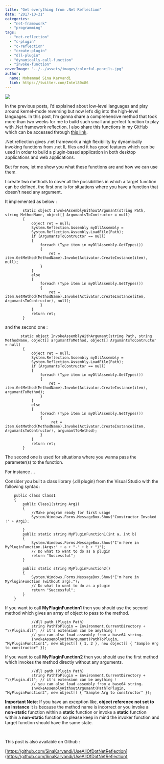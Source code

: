 ```yaml
---
title: "Get everything from .Net Reflection"
date: "2017-10-31"
categories: 
  - "net-framework"
  - "programming"
tags: 
  - "net-reflection"
  - "c-plugin"
  - "c-reflection"
  - "create-plugin"
  - "dll-plugin"
  - "dynamically-call-function"
  - "invoke-function"
coverImage: "../../assets/images/colorful-pencils.jpg"
author:
  name: Mohammad Sina Karvandi
  link: https://twitter.com/Intel80x86
---
```


![](../../assets/images/colorful-pencils.jpg)

In the previous posts, I’d explained about low-level languages and play around kernel-mode reversing but now let’s dig into the high-level languages. In this post, I’m gonna share a comprehensive method that took more than two weeks for me to build such small and perfect function to play with .Net framework reflection. I also share this functions in my GitHub which can be accessed through [this link](https://github.com/SinaKarvandi/UseAllOfDotNetReflection).

.Net reflection gives .net framework a high flexibility by dynamically invoking functions from .net IL files and it has good features which can be used in order to build a plugin-based application in both desktop applications and web applications.

But for now, let me show you what these functions are and how we can use them.

I create two methods to cover all the possibilities in which a target function can be defined, the first one is for situations where you have a function that doesn't need any argument.

It implemented as below :

```
        static object InvokeAssemblyWithoutArgumant(string Path, string MethodName, object[] ArgumantsToContructor = null)
        {
            object ret = null;
            System.Reflection.Assembly myDllAssembly =
            System.Reflection.Assembly.LoadFile(Path);
            if (ArgumantsToContructor == null)
            {
                foreach (Type item in myDllAssembly.GetTypes())
                {
                    ret = item.GetMethod(MethodName).Invoke(Activator.CreateInstance(item), null);
                }
            }
            else
            {
                foreach (Type item in myDllAssembly.GetTypes())
                {
                    ret = item.GetMethod(MethodName).Invoke(Activator.CreateInstance(item, ArgumantsToContructor), null);
                }
            }
            return ret;
        }
```

and the second one :

```
       static object InvokeAssemblyWithArgumant(string Path, string MethodName, object[] argumantToMethod, object[] ArgumantsToContructor = null)
        {
            object ret = null;
            System.Reflection.Assembly myDllAssembly =
            System.Reflection.Assembly.LoadFile(Path);
            if (ArgumantsToContructor == null)
            {
                foreach (Type item in myDllAssembly.GetTypes())
                {
                    ret = item.GetMethod(MethodName).Invoke(Activator.CreateInstance(item), argumantToMethod);
                }
            }
            else
            {
                foreach (Type item in myDllAssembly.GetTypes())
                {
                     ret = item.GetMethod(MethodName).Invoke(Activator.CreateInstance(item, ArgumantsToContructor), argumantToMethod);
                }
            }
            return ret;
        }
```

The second one is used for situations where you wanna pass the parameter(s) to the function.

For instance ...

Consider you built a class library (.dll plugin) from the Visual Studio with the following syntax :

```
    public class Class1
    {
        public Class1(string Arg1)
        {
            //Make program ready for first usage
            System.Windows.Forms.MessageBox.Show("Constructor Invoked !" + Arg1);

        }
        public static string MyPluginFunction1(int a, int b)
        {
            System.Windows.Forms.MessageBox.Show("I'm here in MyPluginFunction.(Args:" + a + "-" + b + ")");
            // Do what to want to do as a plugin
            return "Successful";
        }

        public static string MyPluginFunction2()
        {
            System.Windows.Forms.MessageBox.Show("I'm here in MyPluginFunction (without arg).");
            // Do what to want to do as a plugin
            return "Successful";
        }
    }
```

If you want to call **MyPluginFunction1** then you should use the second method which gives an array of object to pass to the method.

```
            //dll path (Plugin Path)
            string PathToPlugin = Environment.CurrentDirectory + "\\Plugin.dll"; // it's extension can be anything !
            // you can also load assembly from a base64 string.
            InvokeAssemblyWithArgumant(PathToPlugin, "MyPluginFunction1", new object[] { 1, 2 }, new object[] { "Sample Arg to constructor" });
```

If you want to call **MyPluginFunction2** then you should use the first method which invokes the method directly without any arguments.

```
            //dll path (Plugin Path)
            string PathToPlugin = Environment.CurrentDirectory + "\\Plugin.dll"; // it's extension can be anything !
            // you can also load assembly from a base64 string.
            InvokeAssemblyWithoutArgumant(PathToPlugin, "MyPluginFunction2", new object[] { "Sample Arg to constructor" });
```

**Important Note**: If you have an exception like, **object reference not set to an instance** it is because the method name is incorrect or you invoke a **non-static** function within a **static** function or invoke a **static** function within a **non-static** function so please keep in mind the invoker function and target function should have the same state.

 

This post is also available on Github :

[https://github.com/SinaKarvandi/UseAllOfDotNetReflection](https://github.com/SinaKarvandi/UseAllOfDotNetReflection)
